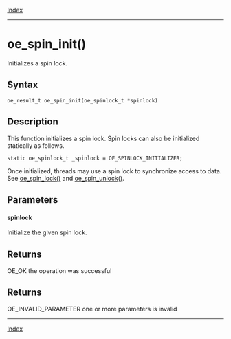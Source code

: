 [Index](index.md)

---
# oe_spin_init()

Initializes a spin lock.

## Syntax

    oe_result_t oe_spin_init(oe_spinlock_t *spinlock)
## Description 

This function initializes a spin lock. Spin locks can also be initialized statically as follows.

```
static oe_spinlock_t _spinlock = OE_SPINLOCK_INITIALIZER;
```



Once initialized, threads may use a spin lock to synchronize access to data. See [oe_spin_lock()](thread_8h_aae5e20184eceaab7f098965c736822a9_1aae5e20184eceaab7f098965c736822a9.md) and [oe_spin_unlock()](thread_8h_a0adcf530f702c9fb7b2e4e4a2fc61ccb_1a0adcf530f702c9fb7b2e4e4a2fc61ccb.md).



## Parameters

#### spinlock

Initialize the given spin lock.

## Returns

OE_OK the operation was successful

## Returns

OE_INVALID_PARAMETER one or more parameters is invalid

---
[Index](index.md)

